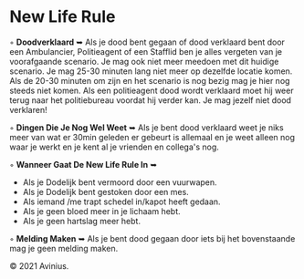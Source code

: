 # New Life Rule

◦ <b>Doodverklaard</b> ➥ Als je dood bent gegaan of dood verklaard bent door een Ambulancier, Politieagent of een Stafflid ben je alles vergeten van je voorafgaande scenario. Je mag ook niet meer meedoen met dit huidige scenario. Je mag 25-30 minuten lang niet meer op dezelfde locatie komen. Als de 20-30 minuten om zijn en het scenario is nog bezig mag je hier nog steeds niet komen. Als een politieagent dood wordt verklaard moet hij weer terug naar het politiebureau voordat hij verder kan. Je mag jezelf niet dood verklaren!

◦ <b>Dingen Die Je Nog Wel Weet</b> ➥ Als je bent dood verklaard weet je niks meer van wat er 30min geleden er gebeurt is allemaal en je weet alleen nog waar je werkt en je kent al je vrienden en collega's nog.

◦ <b>Wanneer Gaat De New Life Rule In</b> ➥ 
- Als je Dodelijk bent vermoord door een vuurwapen.
- Als je Dodelijk bent gestoken door een mes.
- Als iemand /me trapt schedel in/kapot heeft gedaan.
- Als je geen bloed meer in je lichaam hebt.
- Als je geen hartslag meer hebt.

◦ <b>Melding Maken</b> ➥ Als je bent dood gegaan door iets bij het bovenstaande mag je geen melding maken.

© 2021 Avinius.
